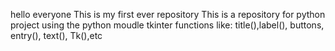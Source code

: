 hello everyone
This is my first ever repository
This is a repository for python project using the python moudle tkinter 
functions like: title(),label(), buttons, entry(), text(), Tk(),etc
